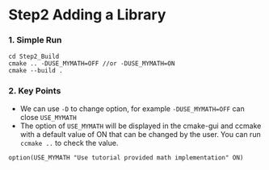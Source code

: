 # Step2 Adding a Library

### 1. Simple Run
```
cd Step2_Build
cmake .. -DUSE_MYMATH=OFF //or -DUSE_MYMATH=ON
cmake --build .
```

### 2. Key Points
- We can use `-D` to change option, for example `-DUSE_MYMATH=OFF` can close `USE_MYMATH`
-  The option of `USE_MYMATH` will be displayed in the cmake-gui and ccmake with a default value of ON that can be changed by the user. You can run `ccmake ..` to check the value.
```
option(USE_MYMATH "Use tutorial provided math implementation" ON)
```
